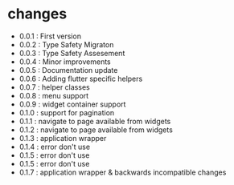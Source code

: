# changes
- 0.0.1 : First version
- 0.0.2 : Type Safety Migraton
- 0.0.3 : Type Safety Assesement
- 0.0.4 : Minor improvements
- 0.0.5 : Documentation update
- 0.0.6 : Adding flutter specific helpers
- 0.0.7 : helper classes
- 0.0.8 : menu support
- 0.0.9 : widget container support
- 0.1.0 : support for pagination
- 0.1.1 : navigate to page available from widgets
- 0.1.2 : navigate to page available from widgets
- 0.1.3 : application wrapper
- 0.1.4 : error don't use
- 0.1.5 : error don't use
- 0.1.5 : error don't use
- 0.1.7 : application wrapper & backwards incompatible changes